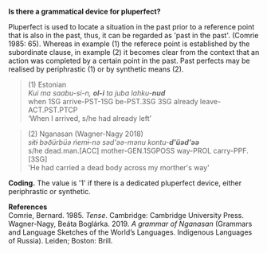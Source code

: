 **Is there a grammatical device for pluperfect?**

Pluperfect is used to locate a situation in the past prior to a reference point that is also in the past, thus, it can be regarded as 'past in the past'. (Comrie 1985: 65). Whereas in example (1) the referece point is established by the subordinate clause, in example (2) it becomes clear from the context that an action was completed by a certain point in the past. Past perfects may be realised by periphrastic (1) or by synthetic means (2).

>(1) Estonian<br/>
>*Kui ma saabu-si-n, **ol-i** ta juba lahku-**nud***<br/>
>when 1SG arrive-PST-1SG be-PST.3SG 3SG already leave-ACT.PST.PTCP<br/>
>‘When I arrived, s/he had already left’

>(2) Nganasan (Wagner-Nagy 2018)<br/>
>*sɨtɨ bǝðürbüǝ ńemɨ-nǝ sǝd'ǝǝ-mǝnu kontu-**d'üǝd'ǝǝ***<br/>
>s/he dead.man.[ACC] mother-GEN.1SGPOSS way-PROL carry-PPF.[3SG]<br/>
>'He had carried a dead body across my morther's way'

**Coding.** The value is '1' if there is a dedicated pluperfect device, either periphrastic or synthetic.

**References**<br/>
Comrie, Bernard. 1985. *Tense*. Cambridge: Cambridge University Press.
Wagner-Nagy, Beáta Boglárka. 2019. *A grammar of Nganasan* (Grammars and Language Sketches of the World’s Languages. Indigenous Languages of Russia). Leiden; Boston: Brill.
